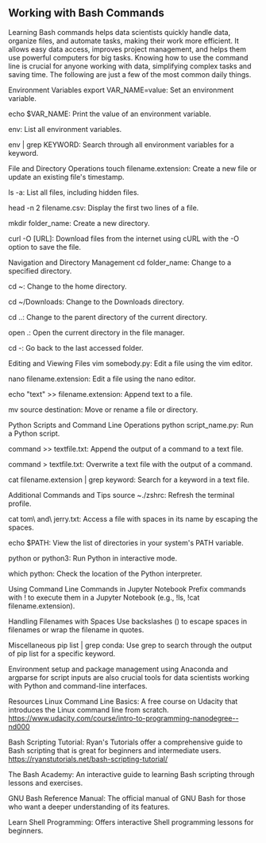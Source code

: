 ## Working with Bash Commands

Learning Bash commands helps data scientists quickly handle data, organize files, and automate tasks, making their work more efficient. It allows easy data access, improves project management, and helps them use powerful computers for big tasks. Knowing how to use the command line is crucial for anyone working with data, simplifying complex tasks and saving time. The following are just a few of the most common daily things.

Environment Variables
export VAR_NAME=value: Set an environment variable.

echo $VAR_NAME: Print the value of an environment variable.

env: List all environment variables.

env | grep KEYWORD: Search through all environment variables for a keyword.

File and Directory Operations
touch filename.extension: Create a new file or update an existing file's timestamp.

ls -a: List all files, including hidden files.

head -n 2 filename.csv: Display the first two lines of a file.

mkdir folder_name: Create a new directory.

curl -O [URL]: Download files from the internet using cURL with the -O option to save the file.

Navigation and Directory Management
cd folder_name: Change to a specified directory.

cd ~: Change to the home directory.

cd ~/Downloads: Change to the Downloads directory.

cd ..: Change to the parent directory of the current directory.

open .: Open the current directory in the file manager.

cd -: Go back to the last accessed folder.

Editing and Viewing Files
vim somebody.py: Edit a file using the vim editor.

nano filename.extension: Edit a file using the nano editor.

echo "text" >> filename.extension: Append text to a file.

mv source destination: Move or rename a file or directory.

Python Scripts and Command Line Operations
python script_name.py: Run a Python script.

command >> textfile.txt: Append the output of a command to a text file.

command > textfile.txt: Overwrite a text file with the output of a command.

cat filename.extension | grep keyword: Search for a keyword in a text file.

Additional Commands and Tips
source ~./zshrc: Refresh the terminal profile.

cat tom\ and\ jerry.txt: Access a file with spaces in its name by escaping the spaces.

echo $PATH: View the list of directories in your system's PATH variable.

python or python3: Run Python in interactive mode.

which python: Check the location of the Python interpreter.

Using Command Line Commands in Jupyter Notebook
Prefix commands with ! to execute them in a Jupyter Notebook (e.g., !ls, !cat filename.extension).

Handling Filenames with Spaces
Use backslashes (\) to escape spaces in filenames or wrap the filename in quotes.

Miscellaneous
pip list | grep conda: Use grep to search through the output of pip list for a specific keyword.

Environment setup and package management using Anaconda and argparse for script inputs are also crucial tools for data scientists working with Python and command-line interfaces.

Resources
Linux Command Line Basics: A free course on Udacity that introduces the Linux command line from scratch.
https://www.udacity.com/course/intro-to-programming-nanodegree--nd000

Bash Scripting Tutorial: Ryan's Tutorials offer a comprehensive guide to Bash scripting that is great for beginners and intermediate users.
https://ryanstutorials.net/bash-scripting-tutorial/

The Bash Academy: An interactive guide to learning Bash scripting through lessons and exercises.

GNU Bash Reference Manual: The official manual of GNU Bash for those who want a deeper understanding of its features.

Learn Shell Programming: Offers interactive Shell programming lessons for beginners.
